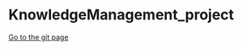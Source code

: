 # KnowledgeManagement_project
[Go to the git page](https://francescodicursi.github.io/KnowledgeManagement_project/)

